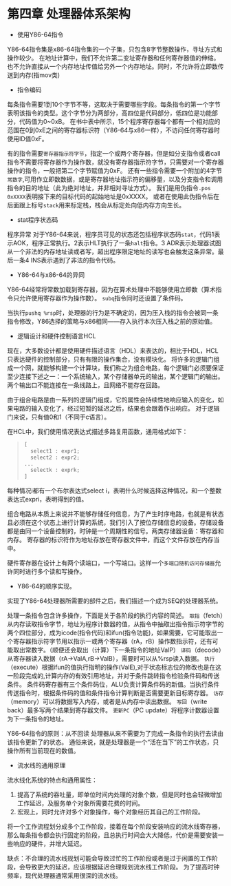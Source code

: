 # 第四章 处理器体系架构

* 使用Y86-64指令

Y86-64指令集是x86-64指令集的一个子集，只包含8字节整数操作，寻址方式和操作较少。
在地址计算中，我们不允许第二变址寄存器和任何寄存器值的伸缩。也不允许直接从一个内存地址传值给另外一个内存地址。同时，不允许将立即数传送到内存(指mov类)

* 指令编码

每条指令需要1到10个字节不等，这取决于需要哪些字段。每条指令的第一个字节表明该指令的类型。这个字节分为两部分，高四位是代码部分，低四位是功能部分，代码值为0~0xB。
在书中表中所示，15个程序寄存器每个都有一个相对应的范围在0到0xE之间的寄存器标识符（Y86-64与x86一样），不访问任何寄存器时使用ID值0xF。

有的指令需要`寄存器指示符字节`，指定一个或两个寄存器，但是如分支指令或者call指令不需要将寄存器作为操作数，就没有寄存器指示符字节，只需要对一个寄存器操作的指令，一般把第二个字节赋值为0xF。
还有一些指令需要一个附加的4字节`常数字`,可用作立即数数据，或是寄存器地址指示符的偏移量，以及分支指令和调用指令的目的地址（此为绝对地址，并非相对寻址方式）。
我们是用伪指令`.pos 0xXXXX`表明接下来的目标代码的起始地址是0xXXXX。
或者在使用此伪指令后在后面跟上标号`stack`用来标定栈，栈会从标定处向低内存方向生长。

* stat程序状态码

程序异常
对于Y86-64来说，程序员可见的状态还包括程序状态码`stat`，代码1表示AOK，程序正常执行。2表示HLT执行了一条`halt`指令。3 ADR表示处理器试图从一个非法的内存地址读或者写，超出程序限定地址的读写也会触发这条异常。最后一条4 INS表示遇到了非法的指令代码。

* Y86-64与x86-64的异同

Y86-64经常将常数加载到寄存器，因为在算术处理中不能够使用立即数（算术指令只允许使用寄存器作为操作数）。
`subq`指令同时还设置了条件码。

当执行`pushq %rsp`时，处理器的行为是不确定的，因为压入栈的指令会被同一条指令修改，Y86选择的策略与x86相同——存入执行本次压入栈之前的原始值。

* 逻辑设计和硬件控制语言HCL

现在，大多数设计都是使用硬件描述语言（HDL）来表达的，相比于HDL，HCL只表达硬件的控制部分，只有有限的操作集合，没有模块化。
将许多的逻辑门组成一个网，就能够构建一个计算块，我们称之为组合电路，每个逻辑门必须要保证至少连接下述之一：一个系统输入，某个存储器单元的输出，某个逻辑门的输出。
两个输出口不能连接在一条线路上，且网络不能存在回路。

由于组合电路是由一系列的逻辑门组成，它的属性会持续性地响应输入的变化，如果电路的输入变化了，经过短暂的延迟之后，结果也会跟着作出响应。
对于逻辑门来说，只有值0和1（不同于c语言）。

在HCL中，我们使用情况表达式描述多路复用函数，通用格式如下：
>
> ```c
> [
>   select1 : expr1;
>   select2 : expr2;
> ...
>   selectk : exprk;
> ]

每种情况i都有一个布尔表达式select i，表明什么时候选择这种情况，和一个整数表达式expri，表明得到的值。

组合电路从本质上来说并不能够存储任何信息，为了产生时序电路，也就是有状态且必须在这个状态上进行计算的系统，我们引入了按位存储信息的设备。存储设备都是由同一个设备控制的，时钟是一个周期性的信号。两类存储器设备：寄存器和内存。
寄存器的标识符作为地址存放在寄存器文件中，而这个文件存放在内存当中。

硬件寄存器在设计上有两个读端口，一个写端口。这样一个`多端口随机访问存储器`允许同时进行多个读和写操作。

* Y86-64的顺序实现。

实现了Y86-64处理器所需要的部件之后，我们描述一个成为SEQ的处理器系统。

处理一条指令包含许多操作，下面是关于各阶段的执行内容的简述。
`取指`（fetch）从内存读取指令字节，地址为程序计数器的值，从指令中抽取出指令指示符字节的两个四位部分，成为icode(指令代码)和ifun(指令功能)，如果需要，它可能取出一个寄存器指示符字节用以指示一或两个寄存器（rA，rB）操作数指示符，还有可能取出常数字。（顺便还会取出（计算）下一条指令的地址ValP）
`译码`（decode）从寄存器读入数据（rA->ValA,rB->ValB），需要时可以从%rsp读入数据。
`执行`（execute）根据ifun的值执行指明的操作(ValE),对于状态标志位的修改也是在这一阶段完成的,计算内存的有效引用地址，并对于条件跳转指令检验条件码和传送条件。
条件码寄存器有三个条件码位，ALU负责计算条件码的新值。当执行条件传送指令时，根据条件码的值和条件指令计算判断是否需要更新目标寄存器。
`访存`（memory）可以将数据写入内存，或者是从内存中读出数据。
`写回`（write back）最多写两个结果到寄存器文件。
`更新PC`（PC update）将程序计数器设置为下一条指令的地址。

Y86-64指令的原则：从不回读
处理器从来不需要为了完成一条指令的执行去读由该指令更新了的状态。
通俗来说，就是处理器是一个“活在当下”的工作状态，只操作所有当前现在的数值。

* 流水线的通用原理

流水线化系统的特点和通用属性：

1. 提高了系统的吞吐量，即单位时间内处理的对象个数，但是同时也会轻微增加工作延迟，及服务单个对象所需要花费的时间。
2. 宏观上，同时允许对多个对象操作，每个对象经历其自己的工作阶段。

将一个工作流程划分成多个工作阶段，接着在每个阶段安装响应的流水线寄存器，那么每条指令都会执行固定的阶段，且总执行时间会大大降低，代价是需要安装一些响应的硬件，并增大延迟。

缺点：不合理的流水线规划可能会导致过忙的工作阶段或者是过于闲置的工作阶段，会导致更大的延迟，应该根据延迟合理规划流水线工作阶段。
为了提高时钟频率，现代处理器通常采用很深的流水线。